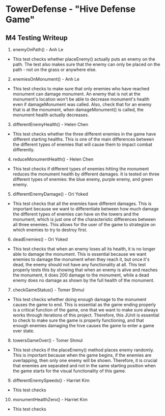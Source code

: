 # TowerDefense - "Hive Defense Game"

## M4 Testing Writeup

1. enemyOnPath() - Anh Le
* This test checks whether placeEnemy() actually puts an enemy on the path. The test also makes sure
that the enemy can only be placed on the path - not on the grass or anywhere else.

2. enemiesOnMonument() - Anh Le
* This test checks to make sure that only enemies who have reached monument can damage monument. An
enemy that is not at the monument's location won't be able to decrease monument's health even if
damageMonument was called. Also, check that for an enemy that is at the monument, when damageMonument()
is called, the monument health actually decreases.

3. differentEnemyHealth() - Helen Chen
* This test checks whether the three different enemies in the game have different starting healths.
This is one of the main differences between the different types of enemies that will cause them to
impact combat differently.

4. reduceMonumentHealth() - Helen Chen
* This test checks if different types of enemies hitting the monument reduces the monument health by different
damages. It is tested on three different types of enemies: the blue enemy, purple enemy, and green enemy.
  
5. differentEnemyDamage() - Ori Yoked
* This test checks that all the enemies have different damages. This is important because we want to differentiate between how much damage the different types of enemies can have on the towers and the monument, which is just one of the characteristic differences between all three enemies. This allows for the user of the game to strategize on which enemies to try to destroy first.

6. deadEnemies() - Ori Yoked
* This test checks that when an enemy loses all its health, it is no longer able to damage the monument. This is essential because we want enemies to damage the monument when they reach it, but once it's dead, the enemy should not have any functionality at all. This test properly tests this by showing that when an enemy is alive and reaches the monument, it does 200 damage to the monument, while a dead enemy does no damage as shown by the full health of the monument.

7. checkGameStatus() - Tomer Shmul
* This test checks whether doing enough damage to the monument causes the game to end. This is
essential as the game ending properly is a critical function of the game, one that we want to make
sure always works through iterations of this project. Therefore, this JUnit is essential to check
to make sure the game is properly functioning, and that enough enemies damaging the hive causes the
game to enter a game over state.

8. towersGameOver() - Tomer Shmul
* This test checks if the placeEnemy() method places enemy randomly. This is important because when
the game begins, if the enemies are overlapping, then only one enemy will be shown. Therefore, it is
crucial that enemies are separated and not in the same starting position when the game starts
for the visual functionality of this game.

9. differentEnemySpeeds() - Harriet Kim
* This test checks

10. monumentHealthZero() - Harriet Kim
* This test checks
